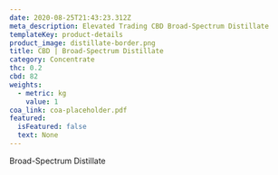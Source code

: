 ```yaml
---
date: 2020-08-25T21:43:23.312Z
meta_description: Elevated Trading CBD Broad-Spectrum Distillate
templateKey: product-details
product_image: distillate-border.png
title: CBD | Broad-Spectrum Distillate
category: Concentrate
thc: 0.2
cbd: 82
weights:
  - metric: kg
    value: 1
coa_link: coa-placeholder.pdf
featured:
  isFeatured: false
  text: None
---
```

Broad-Spectrum Distillate